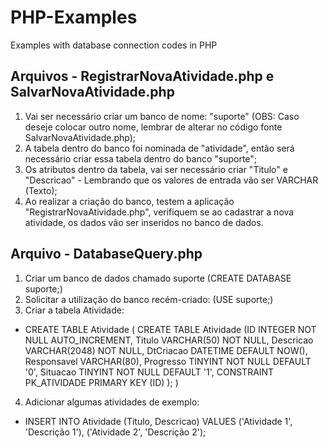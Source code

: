 # PHP-Examples
Examples with database connection codes in PHP

## Arquivos - RegistrarNovaAtividade.php e SalvarNovaAtividade.php
1. Vai ser necessário criar um banco de nome: "suporte" (OBS: Caso deseje colocar outro nome, lembrar de alterar no código fonte SalvarNovaAtividade.php);
2. A tabela dentro do banco foi nominada de "atividade", então será necessário criar essa tabela dentro do banco "suporte";
3. Os atributos dentro da tabela, vai ser necessário criar "Titulo" e "Descricao" - Lembrando que os valores de entrada vão ser VARCHAR (Texto);
4. Ao realizar a criação do banco, testem a aplicação "RegistrarNovaAtividade.php", verifiquem se ao cadastrar a nova atividade, os dados vão ser inseridos no banco de dados.

## Arquivo - DatabaseQuery.php
1. Criar um banco de dados chamado suporte (CREATE DATABASE suporte;)
2. Solicitar a utilização do banco recém-criado: (USE suporte;)
3. Criar a tabela Atividade:
* CREATE TABLE Atividade ( CREATE TABLE Atividade (ID INTEGER NOT NULL AUTO_INCREMENT, Titulo VARCHAR(50) NOT NULL, Descricao VARCHAR(2048) NOT NULL, DtCriacao DATETIME DEFAULT NOW(), Responsavel VARCHAR(80), Progresso TINYINT NOT NULL DEFAULT '0', Situacao TINYINT NOT NULL DEFAULT '1', CONSTRAINT PK_ATIVIDADE PRIMARY KEY (ID) ); )
4. Adicionar algumas atividades de exemplo:
* INSERT INTO Atividade (Titulo, Descricao) VALUES ('Atividade 1', 'Descrição 1'), ('Atividade 2', 'Descrição 2');
